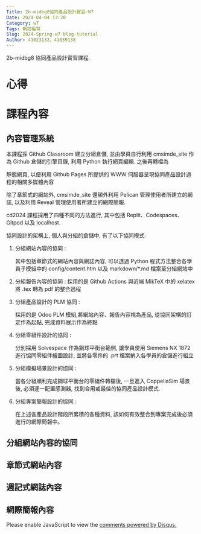 ```yaml
---
Title: 2b-midbg8協同產品設計實習-W7
Date: 2024-04-04 13:20
Category: w7
Tags: 網誌編寫
Slug: 2024-Spring-w7-blog-tutorial
Author: 41023132、41039138
---
```


2b-midbg8 協同產品設計實習課程.

<!-- PELICAN_END_SUMMARY -->

# 心得


# 課程內容

## 內容管理系統

本課程採 Github Classroom 建立分組倉儲, 並由學員自行利用 cmsimde_site 作為 Github 倉儲的引擎目錄, 利用 Python 執行網頁編輯. 之後再轉檔為

靜態網頁, 以便利用 Github Pages 所提供的 WWW 伺服器呈現協同產品設計過程的相關多媒體內容

除了章節式的網站外, cmsimde_site 還額外利用 Pelican 管理使用者所建立的網誌, 以及利用 Reveal 管理使用者所建立的網際簡報.

cd2024 課程採用了四種不同的方法進行, 其中包括 Replit、Codespaces、Gitpod 以及 localhost. 

協同設計的架構上, 個人與分組的倉儲中, 有了以下協同模式:

1. 分組網站內容的協同 : 
  
    其中包括章節式的網站內容與網誌內容, 可以透過 Python 程式方法整合各學員子模組中的 
    config/content.htm 以及 markdown/*.md 檔案至分組網站中

2. 分組報告內容的協同 : 採用的是 Github Actions 與近端 MikTeX 中的 xelatex 將 .tex 轉為 pdf 的整合過程 

3. 分組產品設計的 PLM 協同 : 
    
    採用的是 Odoo PLM 模組,將網站內容、報告內容視為產品, 從協同架構的訂定作為起點, 完成資料展示作為終點

4. 分組零組件設計的協同 : 
    
    分別採用 Solvespace 作為鋼球平衡台範例, 讓學員使用 Siemens NX 1872 進行協同零組件繪圖設計, 並將各零件的 .prt 檔案納入各學員的倉儲進行組立

5. 分組模擬場景設計的協同 : 
    
    當各分組順利完成鋼球平衡台的零組件轉檔後, 一旦進入 CoppeliaSim 場景後, 必須逐一配置感測器, 找到合用或最佳的協同產品設計模式.

6. 分組專案簡報設計的協同 : 
    
    在上述各產品設計階段所累積的各種資料, 該如何有效整合到專案完成後必須進行的網際簡報中。


## 分組網站內容的協同

## 章節式網站內容

## 週記式網誌內容

## 網際簡報內容



<div id="disqus_thread"></div>
<script>
    /**
    *  RECOMMENDED CONFIGURATION VARIABLES: EDIT AND UNCOMMENT THE SECTION BELOW TO INSERT DYNAMIC VALUES FROM YOUR PLATFORM OR CMS.
    *  LEARN WHY DEFINING THESE VARIABLES IS IMPORTANT: https://disqus.com/admin/universalcode/#configuration-variables    */
    /*
    var disqus_config = function () {
    this.page.url = PAGE_URL;  // Replace PAGE_URL with your page's canonical URL variable
    this.page.identifier = PAGE_IDENTIFIER; // Replace PAGE_IDENTIFIER with your page's unique identifier variable
    };
    */
    (function() { // DON'T EDIT BELOW THIS LINE
    var d = document, s = d.createElement('script');
    s.src = 'https://blog-1-4.disqus.com/embed.js';
    s.setAttribute('data-timestamp', +new Date());
    (d.head || d.body).appendChild(s);
    })();
</script>
<noscript>Please enable JavaScript to view the <a href="https://disqus.com/?ref_noscript">comments powered by Disqus.</a></noscript>












